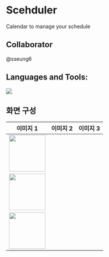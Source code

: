 # Scehduler
Calendar to manage your schedule

## Collaborator 
@sseung6

## Languages and Tools:
 <img src="https://img.shields.io/badge/Kotlin-7F52FF?style=for-the-badge&logo=Kotlin&logoColor=white">

 ## 화면 구성
| 이미지 1 | 이미지 2 | 이미지 3 |
|----------|----------|----------|
| <img src="https://example.com/image1.png" width="100"/> | 
<img src="https://example.com/image2.png" width="100"/> | 
<img src="https://example.com/image3.png" width="100"/> |
